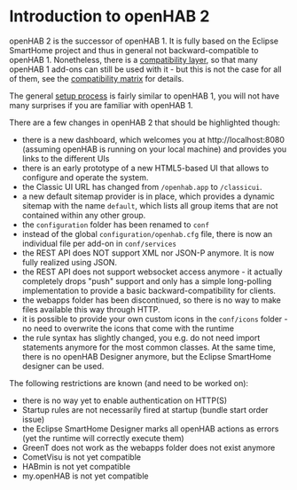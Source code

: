 # Introduction to openHAB 2

openHAB 2 is the successor of openHAB 1. It is fully based on the Eclipse SmartHome project and thus in general not backward-compatible to openHAB 1.
Nonetheless, there is a [compatibility layer](compatibilitylayer.md), so that many openHAB 1 add-ons can still be used with it - but this is not the case for all of them, see the [compatibility matrix](compatibility.md) for details.

The general [setup process](runtime.md) is fairly similar to openHAB 1, you will not have many surprises if you are familiar with openHAB 1.

There are a few changes in openHAB 2 that should be highlighted though:
 - there is a new dashboard, which welcomes you at http://localhost:8080 (assuming openHAB is running on your local machine) and provides you links to the different UIs
 - there is an early prototype of a new HTML5-based UI that allows to configure and operate the system.
 - the Classic UI URL has changed from `/openhab.app` to `/classicui`.
 - a new default sitemap provider is in place, which provides a dynamic sitemap with the name `default`, which lists all group items that are not contained within any other group.
 - the `configuration` folder has been renamed to `conf`
 - instead of the global `configuration/openhab.cfg` file, there is now an individual file per add-on in `conf/services`
 - the REST API does NOT support XML nor JSON-P anymore. It is now fully realized using JSON.
 - the REST API does not support websocket access anymore - it actually completely drops "push" support and only has a simple long-polling implementation to provide a basic backward-compatibility for clients. 
 - the webapps folder has been discontinued, so there is no way to make files available this way through HTTP.
 - it is possible to provide your own custom icons in the `conf/icons` folder - no need to overwrite the icons that come with the runtime
 - the rule syntax has slightly changed, you e.g. do not need import statements anymore for the most common classes. At the same time, there is no openHAB Designer anymore, but the Eclipse SmartHome designer can be used. 
 
The following restrictions are known (and need to be worked on):
  - there is no way yet to enable authentication on HTTP(S)
  - Startup rules are not necessarily fired at startup (bundle start order issue)
  - the Eclipse SmartHome Designer marks all openHAB actions as errors (yet the runtime will correctly execute them)
  - GreenT does not work as the webapps folder does not exist anymore
  - CometVisu is not yet compatible
  - HABmin is not yet compatible
  - my.openHAB is not yet compatible
 